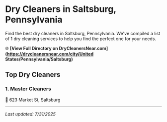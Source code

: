 # Dry Cleaners in Saltsburg, Pennsylvania

Find the best dry cleaners in Saltsburg, Pennsylvania. We've compiled a list of 1 dry cleaning services to help you find the perfect one for your needs.

🌐 **[View Full Directory on DryCleanersNear.com](https://drycleanersnear.com/city/United States/Pennsylvania/Saltsburg)**

## Top Dry Cleaners

### 1. Master Cleaners
📍 623 Market St, Saltsburg


---

*Last updated: 7/31/2025*

